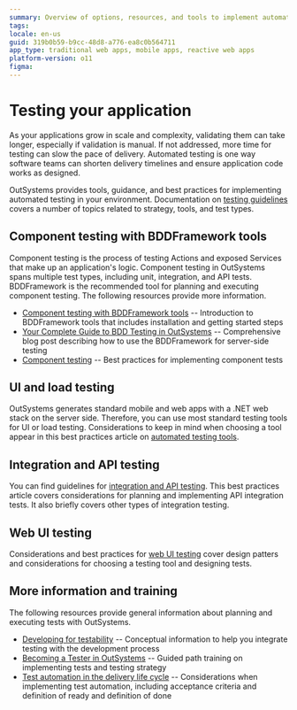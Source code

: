 ```yaml
---
summary: Overview of options, resources, and tools to implement automated testing in your OutSystems environment .
tags: 
locale: en-us
guid: 319b0b59-b9cc-48d8-a776-ea8c0b564711
app_type: traditional web apps, mobile apps, reactive web apps
platform-version: o11
figma:
---
```

# Testing your application

As your applications grow in scale and complexity, validating them can take longer, especially if validation is manual. If not addressed, more time for testing can slow the pace of delivery. Automated testing is one way software teams can shorten delivery timelines and ensure application code works as designed.

OutSystems provides tools, guidance, and best practices for implementing automated testing in your environment. Documentation on [testing guidelines](../testing/automated-testing/testing-guidelines.md) covers a number of topics related to strategy, tools, and test types. 

## Component testing with BDDFramework tools
Component testing is the process of testing Actions and exposed Services that make up an application's logic. Component testing in OutSystems spans multiple test types, including unit, integration, and API tests. BDDFramework is the recommended tool for planning and executing component testing. The following resources provide more information.

* [Component testing with BDDFramework tools](testing-bdd-framework.md) -- Introduction to BDDFramework tools that includes installation and getting started steps
* [Your Complete Guide to BDD Testing in OutSystems](https://www.outsystems.com/blog/posts/bdd-testing/) -- Comprehensive blog post describing how to use the BDDFramework for server-side testing 
* [Component testing](../testing/automated-testing/component-testing.md) -- Best practices for implementing component tests


## UI and load testing
OutSystems generates standard mobile and web apps with a .NET web stack on the server side. Therefore, you can use most standard testing tools for UI or load testing. Considerations to keep in mind when choosing a tool appear in this best practices article on [automated testing tools](../testing/automated-testing/automated-testing-tools.md).

## Integration and API testing
You can find guidelines for [integration and API testing](../testing/automated-testing/integration-api-testing.md). This best practices article covers considerations for planning and implementing API integration tests. It also briefly covers other types of integration testing. 

## Web UI testing
Considerations and best practices for [web UI testing](../testing/automated-testing/web-ui-testing.md) cover design patters and considerations for choosing a testing tool and designing tests. 

## More information and training 
The following resources provide general information about planning and executing tests with OutSystems.

* [Developing for testability](develop-test.md) -- Conceptual information to help you integrate testing with the development process
* [Becoming a Tester in OutSystems](https://www.outsystems.com/training/paths/10/becoming-a-tester-in-outsystems) -- Guided path training on implementing tests and testing strategy  
* [Test automation in the delivery life cycle](../testing/test-automation-in-delivery-lifecycle.md) -- 
Considerations when implementing test automation, including acceptance criteria and definition of ready and definition of done
